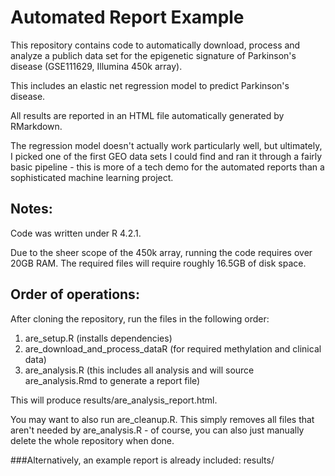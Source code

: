 # Automated Report Example

This repository contains code to automatically download, process and analyze a publich data set for the epigenetic signature of Parkinson's disease (GSE111629, Illumina 450k array).

This includes an elastic net regression model to predict Parkinson's disease.

All results are reported in an HTML file automatically generated by RMarkdown.

The regression model doesn't actually work particularly well, but ultimately, I picked one of the first GEO data sets I could find and ran it through a fairly basic pipeline - this is more of a tech demo for the automated reports than a sophisticated machine learning project.

## Notes:
Code was written under R 4.2.1.

Due to the sheer scope of the 450k array, running the code requires over 20GB RAM. The required files will require roughly 16.5GB of disk space.

## Order of operations:
After cloning the repository, run the files in the following order:

1. are_setup.R (installs dependencies)
2. are_download_and_process_dataR (for required methylation and clinical data)
3. are_analysis.R (this includes all analysis and will source are_analysis.Rmd to generate a report file)

This will produce results/are_analysis_report.html.

You may want to also run are_cleanup.R.
This simply removes all files that aren't needed by are_analysis.R - of course, you can also just manually delete the whole repository when done.

###Alternatively, an example report is already included: results/
